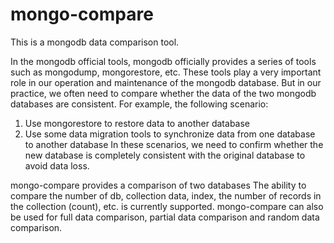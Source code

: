 # mongo-compare
This is a mongodb data comparison tool.

In the mongodb official tools, mongodb officially provides a series of tools such as mongodump, mongorestore, etc. These tools play a very important role in our operation and maintenance of the mongodb database. But in our practice, we often need to compare whether the data of the two mongodb databases are consistent.
For example, the following scenario:
1. Use mongorestore to restore data to another database
2. Use some data migration tools to synchronize data from one database to another database
In these scenarios, we need to confirm whether the new database is completely consistent with the original database to avoid data loss.

mongo-compare provides a comparison of two databases
The ability to compare the number of db, collection data, index, the number of records in the collection (count), etc. is currently supported. mongo-compare can also be used for full data comparison, partial data comparison and random data comparison.
